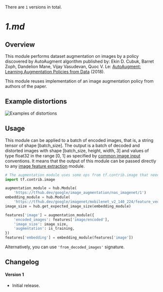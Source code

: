 There are `1` versions in total.

# _1.md_
## Overview

This module performs dataset augmentation on images by a policy discovered by
AutoAugment algorithm published by: Ekin D. Cubuk, Barret Zoph, Dandelion Mane,
Vijay Vasudevan, Quoc V. Le:
[AutoAugment: Learning Augmentation Policies from Data](https://arxiv.org/pdf/1805.09501.pdf)
(2018).

This module reuses implementation of an image augmentation policy from authors
of the paper.

## Example distortions

![Examples of distortions](https://www.gstatic.com/aihub/tfhub/image_augmentation/nas_imagenet.png)

## Usage

This module can be applied to a batch of encoded images, that is, a string
tensor of shape [batch_size]. The output is a batch of decoded and distorted
images with shape [batch_size, height, width, 3] and values of type float32 in
the range [0, 1] as specified by
[common image input](https://www.tensorflow.org/hub/common_signatures/images#image_input)
conventions. It means that the output of this module can be passed directly to
any
[image feature extraction](https://www.tensorflow.org/hub/common_signatures/images#image_feature_vector)
module.

```python
# The augmentation module uses some ops from tf.contrib.image that needs to be registered.
import tf.contrib.image

augmentation_module = hub.Module(
    'https://tfhub.dev/google/image_augmentation/nas_imagenet/1')
embedding_module = hub.Module(
    'https://tfhub.dev/google/imagenet/mobilenet_v2_140_224/feature_vector/2')
image_size = hub.get_expected_image_size(embedding_module)

features['image'] = augmentation_module({
    'encoded_images': features['image/encoded'],
    'image_size': image_size,
    'augmentation': is_training,
})
features['embedding'] = embedding_module(features['image'])
```

Alternatively, you can use `'from_decoded_images'` signature.

## Changelog

#### Version 1

*   Initial release.